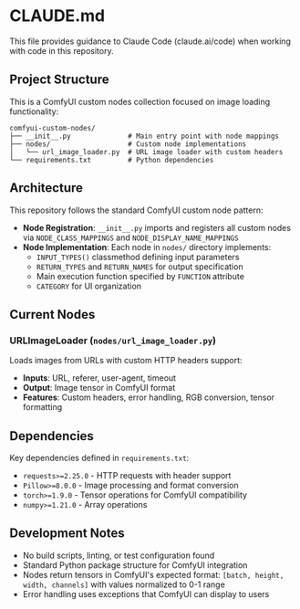 # CLAUDE.md

This file provides guidance to Claude Code (claude.ai/code) when working with code in this repository.

## Project Structure

This is a ComfyUI custom nodes collection focused on image loading functionality:

```
comfyui-custom-nodes/
├── __init__.py              # Main entry point with node mappings
├── nodes/                   # Custom node implementations
│   └── url_image_loader.py  # URL image loader with custom headers
└── requirements.txt         # Python dependencies
```

## Architecture

This repository follows the standard ComfyUI custom node pattern:

- **Node Registration**: `__init__.py` imports and registers all custom nodes via `NODE_CLASS_MAPPINGS` and `NODE_DISPLAY_NAME_MAPPINGS`
- **Node Implementation**: Each node in `nodes/` directory implements:
  - `INPUT_TYPES()` classmethod defining input parameters
  - `RETURN_TYPES` and `RETURN_NAMES` for output specification
  - Main execution function specified by `FUNCTION` attribute
  - `CATEGORY` for UI organization

## Current Nodes

### URLImageLoader (`nodes/url_image_loader.py`)
Loads images from URLs with custom HTTP headers support:
- **Inputs**: URL, referer, user-agent, timeout
- **Output**: Image tensor in ComfyUI format
- **Features**: Custom headers, error handling, RGB conversion, tensor formatting

## Dependencies

Key dependencies defined in `requirements.txt`:
- `requests>=2.25.0` - HTTP requests with header support
- `Pillow>=8.0.0` - Image processing and format conversion
- `torch>=1.9.0` - Tensor operations for ComfyUI compatibility
- `numpy>=1.21.0` - Array operations

## Development Notes

- No build scripts, linting, or test configuration found
- Standard Python package structure for ComfyUI integration
- Nodes return tensors in ComfyUI's expected format: `[batch, height, width, channels]` with values normalized to 0-1 range
- Error handling uses exceptions that ComfyUI can display to users